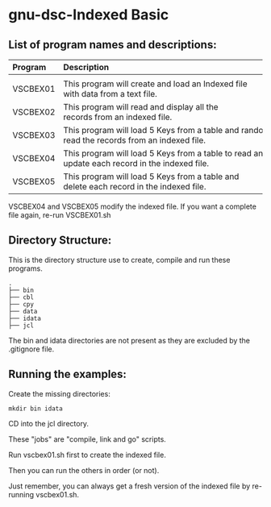 # gnu-dsc-Indexed Basic

## List of program names and descriptions:

| Program  | Description                               | 
| :------  | :---------------------------------------- | 
|          |                                           |
| VSCBEX01 | This program will create and load an Indexed file with data from a text file.|
| VSCBEX02 | This program will read and display all the records from an indexed file.|
| VSCBEX03 | This program will load 5 Keys from a table and randomly read the records from an indexed file.|
| VSCBEX04 | This program will load 5 Keys from a table to read and update each record in the indexed file.|
| VSCBEX05 | This program will load 5 Keys from a table and delete each record in the indexed file.|

VSCBEX04 and VSCBEX05 modify the indexed file.
If you want a complete file again, re-run VSCBEX01.sh

## Directory Structure:

This is the directory structure use to create, compile and run these programs.
```
.
├── bin
├── cbl
├── cpy
├── data
├── idata
├── jcl
```

The bin and idata directories are not present as they are excluded by the .gitignore file.

## Running the examples:

Create the missing directories:
```
mkdir bin idata
```

CD into the jcl directory.

These "jobs" are "compile, link and go" scripts.

Run vscbex01.sh first to create the indexed file.

Then you can run the others in order (or not).

Just remember, you can always get a fresh version of the indexed file by re-running vscbex01.sh.
